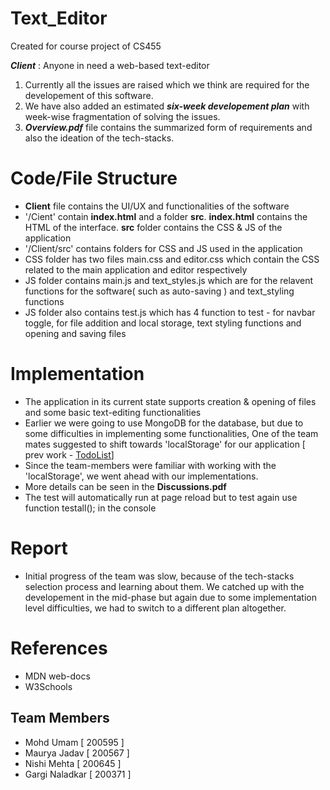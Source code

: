 # Text_Editor
Created for course project of CS455

_**Client**_ : Anyone in need a web-based text-editor

1. Currently all the issues are raised which we think are required for the developement of this software.
2. We have also added an estimated _**six-week developement plan**_ with week-wise fragmentation of solving the issues.
3. _**Overview.pdf**_ file contains the summarized form of requirements and also the ideation of the tech-stacks.

# Code/File Structure
- **Client** file contains the UI/UX and functionalities of the software
- '/Cient' contain **index.html** and a folder **src**. **index.html** contains the HTML of the interface. **src** folder contains the CSS & JS of the application
- '/Client/src' contains folders for CSS and JS used in the application
- CSS folder has two files main.css and editor.css which contain the CSS related to the main application and editor respectively
- JS folder contains main.js and text_styles.js which are for the relavent functions for the software( such as auto-saving ) and text_styling functions
- JS folder also contains test.js which has 4 function to test - for navbar toggle, for file addition and local storage, text styling functions and opening and saving files

# Implementation
- The application in its current state supports creation & opening of files and some basic text-editing functionalities
- Earlier we were going to use MongoDB for the database, but due to some difficulties in implementing some functionalities, One of the team mates suggested to shift towards 'localStorage' for our application [ prev work - [TodoList](https://umam27.github.io/to-do-list/)]
- Since the team-members were familiar with working with the 'localStorage', we went ahead with our implementations.
- More details can be seen in the **Discussions.pdf**
- The test will automatically run at page reload but to test again use function testall(); in the console

# Report
- Initial progress of the team was slow, because of the tech-stacks selection process and learning about them. We catched up with the developement in the mid-phase but again due to some implementation level difficulties, we had to switch to a different plan altogether.

# References
- MDN web-docs
- W3Schools

## Team Members
* Mohd Umam [ 200595 ]
* Maurya Jadav [ 200567 ]
* Nishi Mehta [ 200645 ]
* Gargi Naladkar [ 200371 ]
